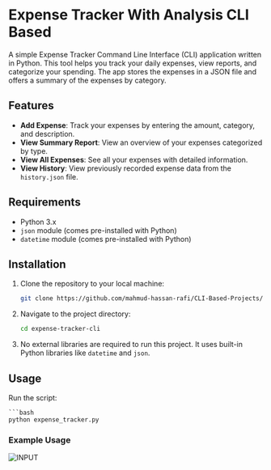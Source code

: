# Expense Tracker With Analysis CLI Based

A simple Expense Tracker Command Line Interface (CLI) application written in Python. This tool helps you track your daily expenses, view reports, and categorize your spending. The app stores the expenses in a JSON file and offers a summary of the expenses by category.

## Features

- **Add Expense**: Track your expenses by entering the amount, category, and description.
- **View Summary Report**: View an overview of your expenses categorized by type.
- **View All Expenses**: See all your expenses with detailed information.
- **View History**: View previously recorded expense data from the `history.json` file.

## Requirements

- Python 3.x
- `json` module (comes pre-installed with Python)
- `datetime` module (comes pre-installed with Python)

## Installation

1. Clone the repository to your local machine:

   ```bash
   git clone https://github.com/mahmud-hassan-rafi/CLI-Based-Projects/edit/main/Intermediate-Level-projects/expense-tracker-with-analysis.git

2. Navigate to the project directory:
    ```bash
    cd expense-tracker-cli

3. No external libraries are required to run this project. It uses built-in Python libraries like `datetime` and `json`.

## Usage

Run the script:

    ```bash
    python expense_tracker.py

### Example Usage
![INPUT](input.png)


